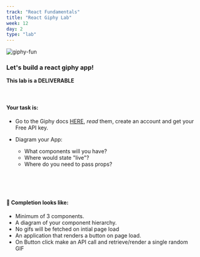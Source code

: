 ```yaml
---
track: "React Fundamentals"
title: "React Giphy Lab"
week: 12
day: 2
type: "lab"
---
```


![giphy-fun](https://i.imgur.com/wAgoirm.png)

### Let's build a react giphy app!

**This lab is a DELIVERABLE**
<br>
<br>
<br>

#### Your task is:

- Go to the Giphy docs [HERE](https://developers.giphy.com/docs/), _read_ them, create an account and get your Free API key.

- Diagram your App:
  - What components will you have?
  - Where would state "live"?
  - Where do you need to pass props?

<br>
<br>
<br>

#### 🚀 Completion looks like:

- Minimum of 3 components.
- A diagram of your component hierarchy.
- No gifs will be fetched on intial page load
- An application that renders a button on page load.
- On Button click make an API call and retrieve/render a single random GIF

<br>
<br>
<br>
